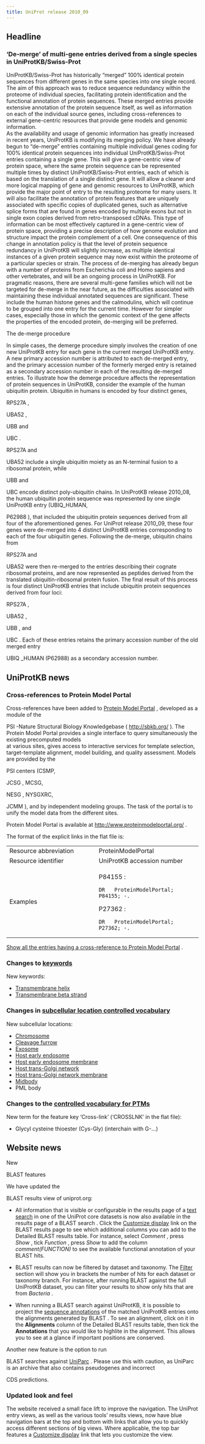 ```yaml
---
title: UniProt release 2010_09
---
```


## Headline

### ‘De-merge’ of multi-gene entries derived from a single species in UniProtKB/Swiss-Prot

UniProtKB/Swiss-Prot has historically “merged” 100% identical protein sequences from different genes in the same species into one single record. The aim of this approach was to reduce sequence redundancy within the proteome of individual species, facilitating protein identification and the functional annotation of protein sequences. These merged entries provide extensive annotation of the protein sequence itself, as well as information on each of the individual source genes, including cross-references to external gene-centric resources that provide gene models and genomic information.  
As the availability and usage of genomic information has greatly increased in recent years, UniProtKB is modifying its merging policy. We have already begun to “de-merge” entries containing multiple individual genes coding for 100% identical protein sequences into individual UniProtKB/Swiss-Prot entries containing a single gene. This will give a gene-centric view of protein space, where the same protein sequence can be represented multiple times by distinct UniProtKB/Swiss-Prot entries, each of which is based on the translation of a single distinct gene. It will allow a cleaner and more logical mapping of gene and genomic resources to UniProtKB, which provide the major point of entry to the resulting proteome for many users. It will also facilitate the annotation of protein features that are uniquely associated with specific copies of duplicated genes, such as alternative splice forms that are found in genes encoded by multiple exons but not in single exon copies derived from retro-transposed cDNAs. This type of information can be most effectively captured in a gene-centric view of protein space, providing a precise description of how genome evolution and structure impact the protein complement of a cell. One consequence of this change in annotation policy is that the level of protein sequence redundancy in UniProtKB will slightly increase, as multiple identical instances of a given protein sequence may now exist within the proteome of a particular species or strain. The process of de-merging has already begun with a number of proteins from Escherichia coli and Homo sapiens and other vertebrates, and will be an ongoing process in UniProtKB. For pragmatic reasons, there are several multi-gene families which will not be targeted for de-merge in the near future, as the difficulties associated with maintaining these individual annotated sequences are significant. These include the human histone genes and the calmodulins, which will continue to be grouped into one entry for the current time. However for simpler cases, especially those in which the genomic context of the gene affects the properties of the encoded protein, de-merging will be preferred.

The de-merge procedure

In simple cases, the demerge procedure simply involves the creation of one new UniProtKB entry for each gene in the current merged UniProtKB entry. A new primary accession number is attributed to each de-merged entry, and the primary accession number of the formerly merged entry is retained as a secondary accession number in each of the resulting de-merged entries. To illustrate how the demerge procedure affects the representation of protein sequences in UniProtKB, consider the example of the human ubiquitin protein. Ubiquitin in humans is encoded by four distinct genes,

RPS27A ,

UBA52 ,

UBB and

UBC .

RPS27A and

UBA52 include a single ubiquitin moiety as an N-terminal fusion to a ribosomal protein, while

UBB and

UBC encode distinct poly-ubiquitin chains. In UniProtKB release 2010\_08, the human ubiquitin protein sequence was represented by one single UniProtKB entry (UBIQ\_HUMAN,

P62988 ), that included the ubiquitin protein sequences derived from all four of the aforementioned genes. For UniProt release 2010\_09, these four genes were de-merged into 4 distinct UniProtKB entries corresponding to each of the four ubiquitin genes. Following the de-merge, ubiquitin chains from

RPS27A and

UBA52 were then re-merged to the entries describing their cognate ribosomal proteins, and are now represented as peptides derived from the translated ubiquitin-ribosomal protein fusion. The final result of this process is four distinct UniProtKB entries that include ubiquitin protein sequences derived from four loci:

RPS27A ,

UBA52 ,

UBB , and

UBC . Each of these entries retains the primary accession number of the old merged entry

UBIQ \_HUMAN (P62988) as a secondary accession number.

## UniProtKB news

### Cross-references to Protein Model Portal

Cross-references have been added to [Protein Model Portal](http://www.proteinmodelportal.org) , developed as a module of the

PSI -Nature Structural Biology Knowledgebase ( <http://sbkb.org/> ). The Protein Model Portal provides a single interface to query simultaneously the existing precomputed models  
at various sites, gives access to interactive services for template selection, target-template alignment, model building, and quality assessment. Models are provided by the

PSI centers (CSMP,

JCSG , MCSG,

NESG , NYSGXRC,

JCMM ), and by independent modeling groups. The task of the portal is to unify the model data from the different sites.

Protein Model Portal is available at <http://www.proteinmodelportal.org/> .

The format of the explicit links in the flat file is:

<table><colgroup><col style="width: 46%" /><col style="width: 53%" /></colgroup><tbody><tr class="odd"><td>Resource abbreviation</td><td>ProteinModelPortal</td></tr><tr class="even"><td>Resource identifier</td><td>UniProtKB accession number</td></tr><tr class="odd"><td>Examples</td><td><p>P84155 :</p><pre><code>DR   ProteinModelPortal; P84155; -.</code></pre><p>P27362 :</p><pre><code>DR   ProteinModelPortal; P27362; -.</code></pre></td></tr></tbody></table>

[Show all the entries having a cross-reference to Protein Model Portal](http://www.uniprot.org/uniprot/?query=database:proteinmodelportal) .

### Changes to [keywords](http://www.uniprot.org/docs/?keywlist)

New keywords:

-   [Transmembrane helix](http://www.uniprot.org/keywords/KW-1133)
-   [Transmembrane beta strand](http://www.uniprot.org/keywords/KW-1134)

### Changes in [subcellular location controlled vocabulary](http://www.uniprot.org/docs/?subcell)

New subcellular locations:

-   [Chromosome](http://www.uniprot.org/locations/SL-0468)
-   [Cleavage furrow](http://www.uniprot.org/locations/SL-0467)
-   [Exosome](http://www.uniprot.org/locations/SL-0466)
-   [Host early endosome](http://www.uniprot.org/locations/SL-0461)
-   [Host early endosome membrane](http://www.uniprot.org/locations/SL-0462)
-   [Host trans-Golgi network](http://www.uniprot.org/locations/SL-0463)
-   [Host trans-Golgi network membrane](http://www.uniprot.org/locations/SL-0464)
-   [Midbody](http://www.uniprot.org/locations/SL-0469)
-   PML body

### Changes to the [controlled vocabulary for PTMs](http://www.uniprot.org/docs/ptmlist)

New term for the feature key ‘Cross-link’ (‘CROSSLNK’ in the flat file):

-   Glycyl cysteine thioester (Cys-Gly) (interchain with G-...)

## Website news

New

BLAST features

We have updated the

BLAST results view of uniprot.org:

-   All information that is visible or configurable in the results page of a [text search](http://www.uniprot.org/help/text-search) in one of the UniProt core datasets is now also available in the results page of a BLAST search . Click the [Customize display](http://www.uniprot.org/help/customize) link on the BLAST results page to see which additional columns you can add to the Detailed BLAST results table. For instance, select *Comment* , press *Show* , tick *Function* , press *Show* to add the column *comment(FUNCTION)* to see the available functional annotation of your BLAST hits.

<!-- -->

-   BLAST results can now be filtered by dataset and taxonomy. The <u>Filter</u> section will show you in brackets the number of hits for each dataset or taxonomy branch. For instance, after running BLAST against the full UniProtKB dataset, you can filter your results to show only hits that are from *Bacteria* .

<!-- -->

-   When running a BLAST search against UniProtKB, it is possible to project the [sequence annotations](http://www.uniprot.org/manual/sequence_annotation) of the matched UniProtKB entries onto the alignments generated by BLAST . To see an alignment, click on it in the **Alignments** column of the Detailed BLAST results table, then tick the **Annotations** that you would like to highlite in the alignment. This allows you to see at a glance if important positions are conserved.

Another new feature is the option to run

BLAST searches against [UniParc](http://www.uniprot.org/help/uniparc) . Please use this with caution, as UniParc is an archive that also contains pseudogenes and incorrect

CDS predictions.

### Updated look and feel

The website received a small face lift to improve the navigation. The UniProt entry views, as well as the various tools’ results views, now have blue navigation bars at the top and bottom with links that allow you to quickly access different sections of big views. Where applicable, the top bar features a [Customize display](http://www.uniprot.org/help/customize) link that lets you customize the view.
